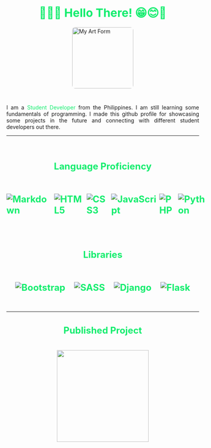 <!-- MD STYLING -->
<style>
  h1, h2{
    font-size: 30px;
    color: #12ed6d;
    text-align: center
  }

  h2{
    font-size: 24px;
  }

  #art{
    width: 10rem;
    margin: 0 auto 10px;
    display: block;
    border-radius: .5rem;
  }

  p{
    text-align: justify;
  }

  p #SD{
    color: #12ed6d;
  }

  .lp, .sp{
    display: flex;
    justify-content: space-evenly;
    align-items: center;
    flex-direction: row; /* Null Handling */
  }

  .sp img{
    width: 15rem;
  }

</style>

<!-- MD BODY -->

<h1>👋😊😁 Hello There! 😁😊👋</h1> 

<img src='art4.png' alt='My Art Form' id='art'/>
<br>
<p>I am a <span id='SD'>Student Developer</span> from the Philippines. I am still learning some fundamentals of programming. I made this github profile for showcasing some projects in the future and connecting with different student developers out there.</p>
<hr>
<br>
<h2>Language Proficiency<h2>
<div class='lp'>

![Markdown](https://img.shields.io/badge/markdown-%23000000.svg?style=for-the-badge&logo=markdown&logoColor=white)

![HTML5](https://img.shields.io/badge/html5-%23E34F26.svg?style=for-the-badge&logo=html5&logoColor=white)

![CSS3](https://img.shields.io/badge/css3-%231572B6.svg?style=for-the-badge&logo=css3&logoColor=white)

![JavaScript](https://img.shields.io/badge/javascript-%23323330.svg?style=for-the-badge&logo=javascript&logoColor=%23F7DF1E)

![PHP](https://img.shields.io/badge/php-%23777BB4.svg?style=for-the-badge&logo=php&logoColor=white)

![Python](https://img.shields.io/badge/python-3670A0?style=for-the-badge&logo=python&logoColor=ffdd54)
</div>
<br>
<h2>Libraries<h2>
<div class='lp'>

![Bootstrap](https://img.shields.io/badge/bootstrap-%23563D7C.svg?style=for-the-badge&logo=bootstrap&logoColor=white)

![SASS](https://img.shields.io/badge/SASS-hotpink.svg?style=for-the-badge&logo=SASS&logoColor=white)

![Django](https://img.shields.io/badge/django-%23092E20.svg?style=for-the-badge&logo=django&logoColor=white)

![Flask](https://img.shields.io/badge/flask-%23000.svg?style=for-the-badge&logo=flask&logoColor=white)

</div>

<hr>

<h2>Published Project</h2>
<br>
<div class='sp'>
<a href="https://top.gg/bot/899823453383852092">
  <img src="https://top.gg/api/widget/899823453383852092.svg">
</a>
</div>

<!-- <span style='color: #f0db4f'>Javascript</span> <span style='color: #787CB5'>PHP</span> -->
